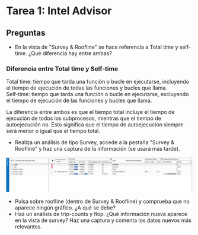 # Tarea 1: Intel Advisor

## Preguntas
* En la vista de "Survey & Roofline" se hace referencia a Total time y self-time. ¿Qué diferencia hay entre ambas?

### Diferencia entre Total time y Self-time

Total time: tiempo que tarda una función o bucle en ejecutarse, incluyendo el tiempo de ejecución de todas las funciones y bucles que llama.  
Self-time: tiempo que tarda una función o bucle en ejecutarse, excluyendo el tiempo de ejecución de las funciones y bucles que llama.

La diferencia entre ambos es que el tiempo total incluye el tiempo de ejecución de todos los subprocesos, mientras que el tiempo de autoejecución no. Esto significa que el tiempo de autoejecución siempre será menor o igual que el tiempo total.

* Realiza un análisis de tipo Survey, accede a  la pestaña "Survey & Roofline" y haz una captura de la información (se usará más tarde).

![tarea1.2](tarea1.2.png)

* Pulsa sobre roofline (dentro de Survey & Roofline) y comprueba que no aparece ningún gráfico. ¿A qué se debe?
* Haz un análisis de trip-counts y flop. ¿Qué información nueva aparece en la vista de survey? Haz una captura y comenta
los datos nuevos más relevantes.
